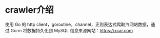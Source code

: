 # crawler介绍
使用 Go 的 http client，goroutine，channel，正则表达式爬取汽网站数据，通过 Gorm 将数据持久化到 MySQL 
信息来源网站：https://xcar.com
